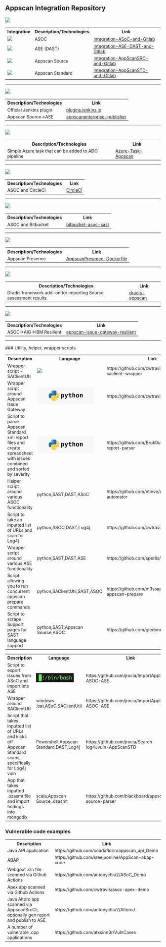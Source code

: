 ## Appscan Integration Repository

<img src="http://watkinsdemo.us/images/gitlab1.png"/>
<table>
    <tr><th>Integration</th><th>Description/Technologies</th><th>Link</th></tr>
    <tr><td><img src="http://watkinsdemo.us/images/gitlab1.png"></td><td>ASOC</td><td><a href="https://github.com/jrocia/Integration-ASoC-and-Gitlab">Integration-ASoC-and-Gitlab</a></td></tr>
    <tr><td><img src="http://watkinsdemo.us/images/gitlab1.png"></td><td>ASE (DAST)</td><td><a href="https://github.com/jrocia/Integration-ASE-DAST-and-Gitlab">Integration-ASE-DAST-and-Gitlab</a></td></tr>
    <tr><td><img src="http://watkinsdemo.us/images/gitlab1.png"></td><td>Appscan Source</td><td><a href="https://github.com/jrocia/Integration-AppScanSRC-and-Gitlab">Integration-AppScanSRC-and-Gitlab</a></td></tr>
    <tr><td><img src="http://watkinsdemo.us/images/gitlab1.png"></td><td>Appscan Standard</td><td><a href="https://github.com/jrocia/Integration-AppScanSTD-and-Gitlab">Integration-AppScanSTD-and-Gitlab</a></td></tr></table>
<hr>
<img src="http://watkinsdemo.us/images/jenkins.png"/>
<table>
    <tr><th>Description/Technologies</th><th>Link</th></tr>
    <tr><td>Official Jenkins plugin</td><td><a href="https://plugins.jenkins.io/appscan/">plugins.jenkins.io</a></td></tr>
    <tr><td>Appscan Source->ASE</td><td><a href="https://github.com/kevinfealey/appscanenterprise-publisher">appscanenterprise-publisher</a></td></tr>
</table>
<hr>
<img src="http://watkinsdemo.us/images/ado.png"/>
<table>
    <tr><th>Description/Technologies</th><th>Link</th></tr>
    <tr><td>Simple Azure task that can be added to ADO pipeline</td><td><a href="https://github.com/yopez83/Azure-Task-AppScan">Azure-Task-Appscan</a></td></tr>
</table>
<hr>
<img src="http://watkinsdemo.us/images/circleci.png"/>
<table>
    <tr><th>Description/Technologies</th><th>Link</th></tr>
    <tr><td>ASOC and CircleCI</td><td><a href="https://github.com/antonychiu2/CircleCI">CircleCI</a></td></tr>
</table>
<hr>
<img src="http://watkinsdemo.us/images/bitbucket1.png"/>
<table>
    <tr><th>Description/Technologies</th><th>Link</th></tr>
    <tr><td>ASOC and Bitbucket</td><td><a href="https://github.com/HCL-TECH-SOFTWARE/bitbucket-asoc-sast">bitbucket-asoc-sast</a></td></tr>
</table>
<hr>
<img src="http://watkinsdemo.us/images/docker1.png"/>
<table>
    <tr><th>Description/Technologies</th><th>Link</th></tr>
    <tr><td>Appscan Presence </td><td><a href="https://github.com/jrocia/AppScanPresence-Dockerfile">AppscanPresence-Dockerfile</a></td></tr>
</table>
<hr>
<img src="http://watkinsdemo.us/images/dradis.png"/>
<table>
    <tr><th>Description/Technologies</th><th>Link</th></tr>
    <tr><td>Dradis framework add-on for importing Source assessment results</td><td><a href="https://github.com/dradis/dradis-appscan">dradis-appscan</a></td></tr>
</table>
<hr>
<img src="http://watkinsdemo.us/images/resilient.png"/>
<table>
    <tr><th>Description/Technologies</th><th>Link</th></tr>
    <tr><td>ASOC->AIG->IBM Resilient</td><td><a href="https://github.com/IBM/asoc-devops-tooling/tree/master/appscan-issue-gateway-resilient">appscan-issue-gateway-resilient</a></td></tr>
</table>
<hr>
### Utility, helper, wrapper scripts
<table>
    <tr><th>Description</th><th>Language</th><th>Link</th></tr>
    <tr><td>Wrapper script - SAClientUtil</td><td><img src="http://watkinsdemo.us/images/python1.png"></td><td>https://github.com/cwtravis/python-saclient-wrapper</td></tr>
    <tr><td>Wrapper script around Appscan Issue Gateway</td><td><img src="https://github.com/dwwatk02/appscan_asoc_links/blob/main/python.png"></td><td>https://github.com/cwtravis/AIMG_Client</td></tr>
    <tr><td>Script to parse Appscan Standard xml report files and create spreadsheet with issues combined and sorted by severity</td><td><img src="https://github.com/dwwatk02/appscan_asoc_links/blob/main/python.png"></td><td>https://github.com/Bruk0ut/appscan-xml-report-parser</td></tr>
        <tr><td>Helper script around various ASOC functionality</td><td>python,SAST,DAST,ASoC</td><td>https://github.com/ntinvo/appscan-automator</td></tr>
<tr><td>Script to take an inputted list of URLs and scan for Log4j</td><td>python,ASOC,DAST,Log4j</td><td>https://github.com/cwtravis/asoc_dast_spray</td></tr>
    <tr><td>Wrapper script around various ASE functionality</td><td>python,SAST,DAST,ASE</td><td>https://github.com/sperlis/ase-apis</td></tr>
    <tr><td>Script allowing you to run concurrent appscan prepare commands</td><td>python,SAClientUtil,SAST,ASOC</td><td>https://github.com/m3ssap0/massive-appscan-prepare</td></tr>
    <tr><td>Script to scrape Support pages for SAST language support</td><td>python,SAST,Appscan Source,ASOC</td><td>https://github.com/gledonne/appscanlangs</td></tr>
</table>
<table>
    <tr><th>Description</th><th>Language</th><th>Link</th></tr>
    <tr><td>Script to export issues from ASoC and import into ASE</td><td><img src="https://github.com/dwwatk02/appscan_asoc_links/blob/main/bash.png"</td><td>https://github.com/jrocia/ImportAppIssues-ASOC-ASE</td></tr>
    <tr><td>Wrapper around SAClientUtil</td><td>windows .bat,ASoC,SAClientUtil</td><td>https://github.com/jrocia/ImportAppIssues-ASOC-ASE</td></tr>
    <tr><td>Script that takes inputted list of URLs and kicks off Appscan Standard scans, specifically for Log4j vuln</td><td>Powershell,Appscan Standard,DAST,Log4j</td><td>https://github.com/jrocia/Search-log4Jvuln-AppScanSTD</td></tr>
    <tr><td>App that takes inputted .ozasmt file and import findings into mongodb</td><td>scala,Appscan Source,.ozasmt</td><td>https://github.com/blackboard/appscan-source-parser</td></tr>
</table>



### Vulnerable code examples

<table>
    <tr><th>Description</th><th>Link</th></tr>
    <tr><td>Java API application</td><td>https://github.com/coadaflorin/appscan_api_Demo</td></tr>
    <tr><td>ABAP</td><td>https://github.com/sreejuonline/AppScan-abap-code</td></tr>
    <tr><td>Webgoat .sln file scanned via Github Actions</td><td>https://github.com/antonychiu2/ASoC_Demo</td></tr>
    <tr><td>Apex app scanned via Github Actions</td><td>https://github.com/cwtravis/asoc-apex-demo</td></tr>
    <tr><td>Java Altoro app scanned via AppscanSrcCli, optionally gen report and publish to ASE</td><td>https://github.com/antonychiu2/AltoroJ</td></tr>
    <tr><td>A number of vulnerable .cpp applications</td><td>https://github.com/atxsinn3r/VulnCases</td></tr>
</table>
